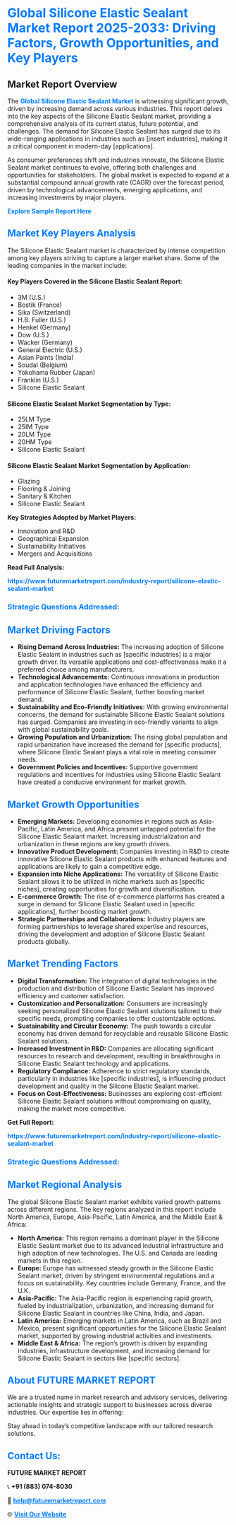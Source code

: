 <h1 style="color: #007BFF;">Global Silicone Elastic Sealant Market Report 2025-2033: Driving Factors, Growth Opportunities, and Key Players</h1>

<section id="overview">
<h2>Market Report Overview</h2>
<p>The <a href="https://www.futuremarketreport.com/industry-report/silicone-elastic-sealant-market" style="color: #007BFF; text-decoration: none;"><strong>Global Silicone Elastic Sealant Market</strong></a> is witnessing significant growth, driven by increasing demand across various industries. This report delves into the key aspects of the Silicone Elastic Sealant market, providing a comprehensive analysis of its current status, future potential, and challenges. The demand for Silicone Elastic Sealant has surged due to its wide-ranging applications in industries such as [insert industries], making it a critical component in modern-day [applications].</p>
<p>As consumer preferences shift and industries innovate, the Silicone Elastic Sealant market continues to evolve, offering both challenges and opportunities for stakeholders. The global market is expected to expand at a substantial compound annual growth rate (CAGR) over the forecast period, driven by technological advancements, emerging applications, and increasing investments by major players.</p>
</section>

<section id="overview">
<p><a href="https://www.futuremarketreport.com/request-sample/reportId=98847" style="color: #007BFF; text-decoration: none;"><strong>Explore Sample Report Here</strong></a></p>
</section>

<section id="key-players">
<h2 style="color: #007BFF;">Market Key Players Analysis</h2>
<p>The Silicone Elastic Sealant market is characterized by intense competition among key players striving to capture a larger market share. Some of the leading companies in the market include:</p>
<h4>Key Players Covered in the Silicone Elastic Sealant Report:</h4>
<ul><li>3M (U.S.)</li><li>Bostik (France)</li><li>Sika (Switzerland)</li><li>H.B. Fuller (U.S.)</li><li>Henkel (Germany)</li><li>Dow (U.S.)</li><li>Wacker (Germany)</li><li>General Electric (U.S.)</li><li>Asian Paints (India)</li><li>Soudal (Belgium)</li><li>Yokohama Rubber (Japan)</li><li>Franklin (U.S.)</li><li>Silicone Elastic Sealant</li></ul>
<h4>Silicone Elastic Sealant Market Segmentation by Type:</h4>
<ul><li>25LM Type</li><li>25IM Type</li><li>20LM Type</li><li>20HM Type</li><li>Silicone Elastic Sealant</li></ul>

<h4>Silicone Elastic Sealant Market Segmentation by Application:</h4>
<ul><li>Glazing</li><li>Flooring &amp; Joining</li><li>Sanitary &amp; Kitchen</li><li>Silicone Elastic Sealant</li></ul>
<p><strong>Key Strategies Adopted by Market Players:</strong></p>
<ul>
<li>Innovation and R&D</li>
<li>Geographical Expansion</li>
<li>Sustainability Initiatives</li>
<li>Mergers and Acquisitions</li>
</ul>
</section>

<section>
<p><strong>Read Full Analysis: </strong></p><a href="https://www.futuremarketreport.com/industry-report/silicone-elastic-sealant-market" style="color: #007BFF; text-decoration: none;"><strong>https://www.futuremarketreport.com/industry-report/silicone-elastic-sealant-market</strong></a>
<h3 style="color: #007BFF;">Strategic Questions Addressed:</h3>
</section>

<section id="driving-factors">
<h2 style="color: #007BFF;">Market Driving Factors</h2>
<ul>
<li><strong>Rising Demand Across Industries:</strong> The increasing adoption of Silicone Elastic Sealant in industries such as [specific industries] is a major growth driver. Its versatile applications and cost-effectiveness make it a preferred choice among manufacturers.</li>
<li><strong>Technological Advancements:</strong> Continuous innovations in production and application technologies have enhanced the efficiency and performance of Silicone Elastic Sealant, further boosting market demand.</li>
<li><strong>Sustainability and Eco-Friendly Initiatives:</strong> With growing environmental concerns, the demand for sustainable Silicone Elastic Sealant solutions has surged. Companies are investing in eco-friendly variants to align with global sustainability goals.</li>
<li><strong>Growing Population and Urbanization:</strong> The rising global population and rapid urbanization have increased the demand for [specific products], where Silicone Elastic Sealant plays a vital role in meeting consumer needs.</li>
<li><strong>Government Policies and Incentives:</strong> Supportive government regulations and incentives for industries using Silicone Elastic Sealant have created a conducive environment for market growth.</li>
</ul>
</section>

<section id="growth-opportunities">
<h2 style="color: #007BFF;">Market Growth Opportunities</h2>
<ul>
<li><strong>Emerging Markets:</strong> Developing economies in regions such as Asia-Pacific, Latin America, and Africa present untapped potential for the Silicone Elastic Sealant market. Increasing industrialization and urbanization in these regions are key growth drivers.</li>
<li><strong>Innovative Product Development:</strong> Companies investing in R&D to create innovative Silicone Elastic Sealant products with enhanced features and applications are likely to gain a competitive edge.</li>
<li><strong>Expansion into Niche Applications:</strong> The versatility of Silicone Elastic Sealant allows it to be utilized in niche markets such as [specific niches], creating opportunities for growth and diversification.</li>
<li><strong>E-commerce Growth:</strong> The rise of e-commerce platforms has created a surge in demand for Silicone Elastic Sealant used in [specific applications], further boosting market growth.</li>
<li><strong>Strategic Partnerships and Collaborations:</strong> Industry players are forming partnerships to leverage shared expertise and resources, driving the development and adoption of Silicone Elastic Sealant products globally.</li>
</ul>
</section>

<section id="trending-factors">
<h2 style="color: #007BFF;">Market Trending Factors</h2>
<ul>
<li><strong>Digital Transformation:</strong> The integration of digital technologies in the production and distribution of Silicone Elastic Sealant has improved efficiency and customer satisfaction.</li>
<li><strong>Customization and Personalization:</strong> Consumers are increasingly seeking personalized Silicone Elastic Sealant solutions tailored to their specific needs, prompting companies to offer customizable options.</li>
<li><strong>Sustainability and Circular Economy:</strong> The push towards a circular economy has driven demand for recyclable and reusable Silicone Elastic Sealant solutions.</li>
<li><strong>Increased Investment in R&D:</strong> Companies are allocating significant resources to research and development, resulting in breakthroughs in Silicone Elastic Sealant technology and applications.</li>
<li><strong>Regulatory Compliance:</strong> Adherence to strict regulatory standards, particularly in industries like [specific industries], is influencing product development and quality in the Silicone Elastic Sealant market.</li>
<li><strong>Focus on Cost-Effectiveness:</strong> Businesses are exploring cost-efficient Silicone Elastic Sealant solutions without compromising on quality, making the market more competitive.</li>
</ul>
</section>

<section>
<p><strong>Get Full Report: </strong></p><a href="https://www.futuremarketreport.com/industry-report/silicone-elastic-sealant-market" style="color: #007BFF; text-decoration: none;"><strong>https://www.futuremarketreport.com/industry-report/silicone-elastic-sealant-market</strong></a>
<h3 style="color: #007BFF;">Strategic Questions Addressed:</h3>
</section>


<section id="regional-analysis">
<h2 style="color: #007BFF;">Market Regional Analysis</h2>
<p>The global Silicone Elastic Sealant market exhibits varied growth patterns across different regions. The key regions analyzed in this report include North America, Europe, Asia-Pacific, Latin America, and the Middle East & Africa:</p>
<ul>
<li><strong>North America:</strong> This region remains a dominant player in the Silicone Elastic Sealant market due to its advanced industrial infrastructure and high adoption of new technologies. The U.S. and Canada are leading markets in this region.</li>
<li><strong>Europe:</strong> Europe has witnessed steady growth in the Silicone Elastic Sealant market, driven by stringent environmental regulations and a focus on sustainability. Key countries include Germany, France, and the U.K.</li>
<li><strong>Asia-Pacific:</strong> The Asia-Pacific region is experiencing rapid growth, fueled by industrialization, urbanization, and increasing demand for Silicone Elastic Sealant in countries like China, India, and Japan.</li>
<li><strong>Latin America:</strong> Emerging markets in Latin America, such as Brazil and Mexico, present significant opportunities for the Silicone Elastic Sealant market, supported by growing industrial activities and investments.</li>
<li><strong>Middle East & Africa:</strong> The region’s growth is driven by expanding industries, infrastructure development, and increasing demand for Silicone Elastic Sealant in sectors like [specific sectors].</li>
</ul>
</section>

<footer>
<h2 style="color: #007BFF;">About FUTURE MARKET REPORT</h2>
<p>We are a trusted name in market research and advisory services, delivering actionable insights and strategic support to businesses across diverse industries. Our expertise lies in offering:</p>

<p>Stay ahead in today’s competitive landscape with our tailored research solutions.</p>

<h2 style="color: #007BFF;">Contact Us:</h2>
<p><strong>FUTURE MARKET REPORT</strong></p>
<p>📞 <strong>+91 (883) 074-8030</strong></p>
<p>📧 <strong><a href="mailto:help@futuremarketreport.com" style="color: #007BFF;">help@futuremarketreport.com</a></strong></p>
<p>🌐 <strong><a href="https://www.futuremarketreport.com/" style="color: #007BFF;">Visit Our Website</a></strong></p>
</footer>